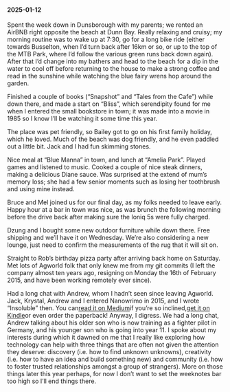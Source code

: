 #### 2025-01-12

Spent the week down in Dunsborough with my parents; we rented an AirBNB right opposite the beach at Dunn Bay. Really relaxing and cruisy; my morning routine was to wake up at 7:30, go for a long bike ride (either towards Busselton, when I’d turn back after 16km or so, or up to the top of the MTB Park, where I’d follow the various green runs back down again). After that I’d change into my bathers and head to the beach for a dip in the water to cool off before returning to the house to make a strong coffee and read in the sunshine while watching the blue fairy wrens hop around the garden.

Finished a couple of books (“Snapshot” and “Tales from the Cafe”) while down there, and made a start on “Bliss”, which serendipity found for me when I entered the small bookstore in town; it was made into a movie in 1985 so I know I’ll be watching it some time this year.

The place was pet friendly, so Bailey got to go on his first family holiday, which he loved. Much of the beach was dog friendly, and he even paddled out a little bit. Jack and I had fun skimming stones.

Nice meal at “Blue Manna” in town, and lunch at “Amelia Park”. Played games and listened to music. Cooked a couple of nice steak dinners, making a delicious Diane sauce. Was surprised at the extend of mum’s memory loss; she had a few senior moments such as losing her toothbrush and using mine instead.

Bruce and Mel joined us for our final day, as my folks needed to leave early. Happy hour at a bar in town was nice, as was brunch the following morning before the drive back after making sure the Ioniq 5s were fully charged.

Dzung and I bought some new outdoor furniture while down there. Free shipping and we’ll have it on Wednesday. We’re also considering a new lounge, just need to confirm the measurements of the rug that it will sit on.

Straight to Rob’s birthday pizza party after arriving back home on Saturday. Met lots of Agworld folk that only knew me from my git commits (I left the company almost ten years ago, resigning on Monday the 16th of February 2015, and have been working remotely ever since).

Had a long chat with Andrew, whom I hadn’t seen since leaving Agworld. Jack, Krystal, Andrew and I entered Nanowrimo in 2015, and I wrote “Insoluble” then. You can[read it on Medium](https://medium.com/insoluble-consciousness-explained)if you’re so inclined,[get it on Kindle](https://www.amazon.com.au/Insoluble-Consciousness-Explained-Accurate-Historical-ebook/dp/B0C4L3Y154)or even order the paperback! Anyway, I digress. We had a long chat, Andrew talking about his older son who is now training as a fighter pilot in Germany, and his younger son who is going into year 11. I spoke about my interests during which it dawned on me that I really like exploring how technology can help with three things that are often not given the attention they deserve: discovery (i.e. how to find unknown unknowns), creativity (i.e. how to have an idea and build something new) and community (i.e. how to foster trusted relationships amongst a group of strangers). More on those things later this year perhaps, for now I don’t want to set the weeknotes bar too high so I’ll end things there.